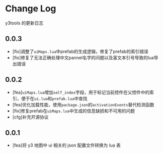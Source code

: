 # Change Log

y3tools 的更新日志

## 0.0.3

- [fix]调整了`uiMaps.lua`中prefab的生成逻辑，修复了prefab的索引错误
- [fix]修复了无法正确处理中文pannel名字的问题以及富文本引号导致的lua导出错误

## 0.0.2

- [fea]`uiMaps.lua`增加`self_index`字段，用于标记当前控件在父控件中的索引，便于在`ui.lua`和`prefab.lua`中查找
- [fea]优化加载性能，使用`package.json`的`activationEvents`替代检测函数
- [fix]修复prefab在`uiMaps.lua`中生成的信息缺损和不可用的问题
- [cfg]补充开源协议

## 0.0.1

- [fea]将 y3 地图中 ui 相关的 json 配置文件转换为 lua 表

